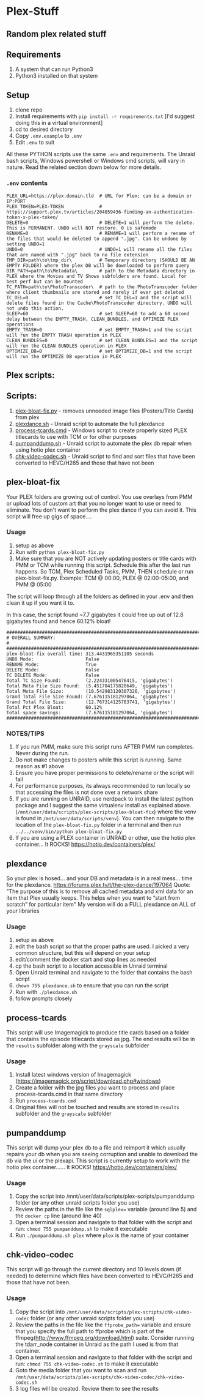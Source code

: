 # Plex-Stuff
## Random plex related stuff

## Requirements

1. A system that can run Python3
1. Python3 installed on that system

## Setup

1. clone repo
1. Install requirements with `pip install -r requirements.txt` [I'd suggest doing this in a virtual environment]
1. cd to desired directory
1. Copy `.env.example` to `.env`
1. Edit `.env` to suit

All these PYTHON scripts use the same `.env` and requirements. The Unraid bash scripts, Windows powershell or Windows cmd scripts, will vary in nature. Read the related section down below for more details. 

### `.env` contents

```
PLEX_URL=https://plex.domain.tld  # URL for Plex; can be a domain or IP:PORT
PLEX_TOKEN=PLEX-TOKEN             # https://support.plex.tv/articles/204059436-finding-an-authentication-token-x-plex-token/
DELETE=0                          # DELETE=1 will perform the delete. This is PERMANENT. UNDO will NOT restore. 0 is safemode
RENAME=0                          # RENAME=1 will perform a rename of the files that would be deleted to append ".jpg". Can be undone by setting UNDO=1
UNDO=0                            # UNDO=1 will rename all the files that are named with ".jpg" back to no file extension
TMP_DIR=path\to\tmp_dir\          # Temporary directory (SHOULD BE AN EMPTY FOLDER) where the plex DB will be downloaded to perform query
DIR_PATH=path\to\Metadata\        # path to the Metadata directory in PLEX where the Movies and TV Shows subfolders are found. Local for best perf but can be mounted
TC_PATH=path\to\PhotoTranscoder\  # path to the PhotoTranscoder folder where client thumbnails are stored and rarely if ever get deleted
TC_DEL=0                          # set TC_DEL=1 and the script will delete files found in the Cache\PhotoTranscoder directory. UNDO will not undo this action. 
SLEEP=60                          # set SLEEP=60 to add a 60 second delay between the EMPTY_TRASH, CLEAN_BUNDLES, and OPTIMIZE PLEX operations
EMPTY_TRASH=0                     # set EMPTY_TRASH=1 and the script will run the EMPTY TRASH operation in PLEX
CLEAN_BUNDLES=0                   # set CLEAN_BUNDLES=1 and the script will run the CLEAN BUNDLES operation in PLEX
OPTIMIZE_DB=0                     # set OPTIMIZE_DB=1 and the script will run the OPTIMIZE DB operation in PLEX
```

## Plex scripts:

## Scripts:
1. [plex-bloat-fix.py](#plex-bloat-fix) - removes unneeded image files (Posters/Title Cards) from plex
2. [plexdance.sh](#plexdance) - Unraid script to automate the full plexdance
3. [process-tcards.cmd](#process-tcards) - Windows script to create properly sized PLEX titlecards to use with TCM or for other purposes
4. [pumpanddump.sh](#pumpanddump) - Unraid script to automate the plex db repair when using hotio plex container
5. [chk-video-codec.sh](#chk-video-codec) - Unraid script to find and sort files that have been converted to HEVC/H265 and those that have not been

## plex-bloat-fix

Your PLEX folders are growing out of control. You use overlays from PMM or upload lots of custom art that you no longer want to use or need to eliminate. You don't want to perform the plex dance if you can avoid it. This script will free up gigs of space....

### Usage
1. setup as above
2. Run with `python plex-bloat-fix.py`
3. Make sure that you are NOT actively updating posters or title cards with PMM or TCM while running this script. Schedule this after the last run happens. So TCM, Plex Scheduled Tasks, PMM, THEN schedule or run plex-bloat-fix.py. Example: TCM @ 00:00, PLEX @ 02:00-05:00, and PMM @ 05:00

The script will loop through all the folders as defined in your .env and then clean it up if you want it to.

In this case, the script found ~7.7 gigabytes it could free up out of 12.8 gigabytes found and hence 60.12% bloat!
```
#######################################################################
# OVERALL SUMMARY:                                                    #
#######################################################################
plex-bloat-fix overall time: 313.4431965351105 seconds
UNDO Mode:                   False
RENAME Mode:                 True
DELETE Mode:                 False
TC DELETE Mode:              False
Total TC Size Found:         (2.224331005476415, 'gigabytes')
Total Meta File Size Found:  (5.451784175820649, 'gigabytes')
Total Meta File Size:        (10.542983120307326, 'gigabytes')
Grand Total File Size Found: (7.676115181297064, 'gigabytes')
Grand Total File Size:       (12.767314125783741, 'gigabytes')
Total Pct Plex Bloat:        60.12%
Total space savings:         (7.676115181297064, 'gigabytes')
#######################################################################
```
### NOTES/TIPS
1. If you run PMM, make sure this script runs AFTER PMM run completes. Never during the run. 
2. Do not make changes to posters while this script is running. Same reason as #1 above
3. Ensure you have proper permissions to delete/rename or the script will fail
4. For performance purposes, its always recommended to run locally so that accessing the files is not done over a network share
5. If you are running on UNRAID, use nerdpack to install the latest python package and I suggest the same virtualenv install as explained above.(`/mnt/user/data/scripts/plex-scripts/plex-bloat-fix`) where the venv is found in `/mnt/user/data/scripts/venv`). You can then navigate to the location of the `plex-bloat-fix.py` folder in a terminal and then run `../../venv/bin/python plex-bloat-fix.py`
6. If you are using a PLEX container in UNRAID or other, use the hotio plex container... It ROCKS! https://hotio.dev/containers/plex/

## plexdance

So your plex is hosed... and your DB and metadata is in a real mess... time for the plexdance. https://forums.plex.tv/t/the-plex-dance/197064 Quote: "The purpose of this is to remove all cached metadata and xml data for an item that Plex usually keeps. This helps when you want to “start from scratch” for particular item" My version will do a FULL plexdance on ALL of your libraries

### Usage
1. setup as above
2. edit the bash script so that the proper paths are used. I picked a very common structure, but this will depend on your setup
3. edit/comment the docker start and stop lines as needed
4. cp the bash script to a location accessible in Unraid terminal
5. Open Unraid terminal and navigate to the folder that contains the bash script
6. `chown 755 plexdance.sh` to ensure that you can run the script
7. Run with `./plexdance.sh`
8. follow prompts closely

## process-tcards

This script will use Imagemagick to produce title cards based on a folder that contains the episode titlecards stored as jpg. The end results will be in the `results` subfolder along with the `grayscale` subfolder

### Usage
1. Install latest windows version of Imagemagick (https://imagemagick.org/script/download.php#windows) 
2. Create a folder with the jpg files you want to process and place process-tcards.cmd in that same directory
3. Run `process-tcards.cmd`
4. Original files will not be touched and results are stored in `results` subfolder and the `grayscale` subfolder

## pumpanddump

This script will dump your plex db to a file and reimport it which usually repairs your db when you are seeing corruption and unable to download the db via the ui or the plexapi. This script is currently setup to work with the hotio plex container...... It ROCKS! https://hotio.dev/containers/plex/

### Usage
1. Copy the script into /mnt/user/data/scripts/plex-scripts/pumpanddump folder (or any other unraid scripts folder you use) 
2. Review the paths in the file like the `sqlplex=` variable (around line 5) and the `docker cp` line (around line 40)
3. Open a terminal session and navigate to that folder with the script and run: `chmod 755 pumpanddump.sh` to make it executable
4. Run `./pumpanddump.sh plex` where `plex` is the name of your container

## chk-video-codec

This script will go through the current directory and 10 levels down (if needed) to determine which files have been converted to HEVC/H265 and those that have not been.

### Usage
1. Copy the script into `/mnt/user/data/scripts/plex-scripts/chk-video-codec` folder (or any other unraid scripts folder you use) 
2. Review the paths in the file like the `ffprobe_path=` variable and ensure that you specify the full path to ffprobe which is part of the ffmpeg(http://www.ffmpeg.org/download.html) suite. Consider running the tdarr_node container in Unraid as the path I used is from that container.
3. Open a terminal session and navigate to that folder with the script and run: `chmod 755 chk-video-codec.sh` to make it executable
4. Goto the media folder that you want to scan and run `/mnt/user/data/scripts/plex-scripts/chk-video-codec/chk-video-codec.sh`
5. 3 log files will be created. Review them to see the results
